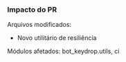 ### Impacto do PR

Arquivos modificados:
- Novo utilitário de resiliência

Módulos afetados: bot_keydrop.utils, ci
